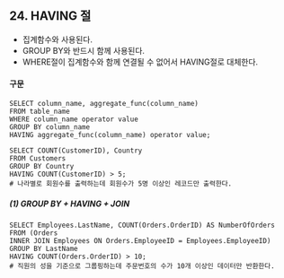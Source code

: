 ## 24. HAVING 절

- 집계함수와 사용된다. 
- GROUP BY와 반드시 함께 사용된다. 
- WHERE절이 집계함수와 함께 연결될 수 없어서 HAVING절로 대체한다. 

#### 구문

~~~
SELECT column_name, aggregate_func(column_name)
FROM table_name
WHERE column_name operator value
GROUP BY column_name
HAVING aggregate_func(column_name) operator value;

SELECT COUNT(CustomerID), Country
FROM Customers
GROUP BY Country
HAVING COUNT(CustomerID) > 5;
# 나라별로 회원수를 출력하는데 회원수가 5명 이상인 레코드만 출력한다.
~~~

##### (1) GROUP BY + HAVING + JOIN

~~~
SELECT Employees.LastName, COUNT(Orders.OrderID) AS NumberOfOrders
FROM (Orders
INNER JOIN Employees ON Orders.EmployeeID = Employees.EmployeeID)
GROUP BY LastName
HAVING COUNT(Orders.OrderID) > 10;
# 직원의 성을 기준으로 그룹핑하는데 주문번호의 수가 10개 이상인 데이터만 반환한다.
~~~


<br>
